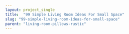 ```yaml
---
layout: project_single
title:  "99 Simple Living Room Ideas For Small Space"
slug: "99-simple-living-room-ideas-for-small-space"
parent: "living-room-pillows-rustic"
---
```

 